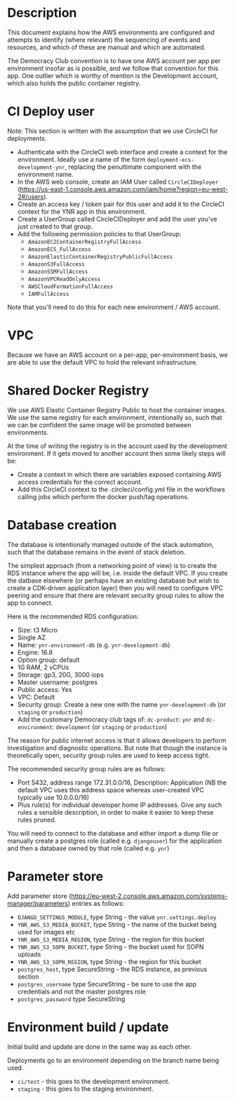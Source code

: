 # Description

This document explains how the AWS environments are configured and attempts to
identify (where relevant) the sequencing of events and resources, and which of
these are manual and which are automated.

The Democracy Club convention is to have one AWS account per app per
environment insofar as is possible, and we follow that convention for this app.
One outlier which is worthy of mention is the Development account, which also
holds the public container registry.

# CI Deploy user
Note: This section is written with the assumption that we use CircleCI for
deployments.

* Authenticate with the CircleCI web interface and create a context
for the environment. Ideally use a name of the form
`deployment-ecs-development-ynr`, replacing the penultimate component with the
environment name.
* In the AWS web console, create an IAM User called `CircleCIDeployer`
(https://us-east-1.console.aws.amazon.com/iam/home?region=eu-west-2#/users).
* Create an access key / token pair for this user and add it to the CircleCI
context for the YNR app in this environment.
* Create a UserGroup called CircleCIDeployer and add the user you've just
created to that group.
* Add the following permission policies to that UserGroup:
  * `AmazonEC2ContainerRegistryFullAccess`
  * `AmazonECS_FullAccess`
  * `AmazonElasticContainerRegistryPublicFullAccess`
  * `AmazonS3FullAccess`
  * `AmazonSSMFullAccess`
  * `AmazonVPCReadOnlyAccess`
  * `AWSCloudFormationFullAccess`
  * `IAMFullAccess`

Note that you'll need to do this for each new environment / AWS account.

# VPC

Because we have an AWS account on a per-app, per-environment basis, we are able
to use the default VPC to hold the relevant infrastructure.

# Shared Docker Registry

We use AWS Elastic Container Registry Public to host the container images. We
use the same registry for each environment, intentionally so, such that we can
be confident the same image will be promoted between environments.

At the time of writing the registry is in the account used by the development
environment. If it gets moved to another account then some likely steps will be:

* Create a context in which there are variables exposed containing AWS access credentials for the correct account.
* Add this CircleCI context to the .circleci/config.yml file in the workflows calling jobs which perform the docker push/tag operations.

# Database creation

The database is intentionally managed outside of the stack automation, such
that the database remains in the event of stack deletion.

The simplest approach (from a networking point of view) is to create the RDS
instance where the app will be, i.e. inside the default VPC.  If you create the
datbase elsewhere (or perhaps have an existing database but wish to create a
CDK-driven application layer) then you will need to configure VPC peering and
ensure that there are relevant security group rules to allow the app to connect.

Here is the recommended RDS configuration:
* Size: t3 Micro
* Single AZ
* Name: `ynr-environment-db` (e.g. `ynr-development-db`)
* Engine: 16.8
* Option group: default
* 1G RAM, 2 vCPUs
* Storage: gp3, 20G, 3000 iops
* Master username: postgres
* Public access: Yes
* VPC: Default
* Security group: Create a new one with the name `ynr-development-db` (or `staging` or `production`)
* Add the customary Democracy club tags of: `dc-product`: `ynr` and `dc-environment`: `development` (or `staging` or `production`)

The reason for public internet access is that it allows developers to perform
investigation and diagnostic operations. But note that though the instance is
theoretically open, security group rules are used to keep access tight.

The recommended security group rules are as follows:

* Port 5432, address range 172.31.0.0/16, Description: Application (NB the default VPC uses this address space whereas user-created VPC typically use 10.0.0.0/16)
* Plus rule(s) for individual developer home IP addresses. Give any such rules a sensible description, in order to make it easier to keep these rules pruned.

You will need to connect to the database and either import a dump file or
manually create a postgres role (called e.g. `djangouser`) for the application and then a database owned
by that role (called e.g. `ynr`)

# Parameter store

Add parameter store (https://eu-west-2.console.aws.amazon.com/systems-manager/parameters) entries as follows:

* `DJANGO_SETTINGS_MODULE`, type String - the value `ynr.settings.deploy`
* `YNR_AWS_S3_MEDIA_BUCKET`, type String - the name of the bucket being used for images etc
* `YNR_AWS_S3_MEDIA_REGION`, type String - the region for this bucket
* `YNR_AWS_S3_SOPN_BUCKET`, type String - the bucket used for SOPN uploads
* `YNR_AWS_S3_SOPN_REGION`, type String - the region for this bucket
* `postgres_host`, type SecureString - the RDS instance, as previous section
* `postgres_username` type SecureString - be sure to use the app credentials and not the master postgres role
* `postgres_password` type SecureString

# Environment build / update

Initial build and update are done in the same way as each other.

Deployments go to an environment depending on the branch name being used.

* `ci/test` - this goes to the development environment.
* `staging` - this goes to the staging environment.
